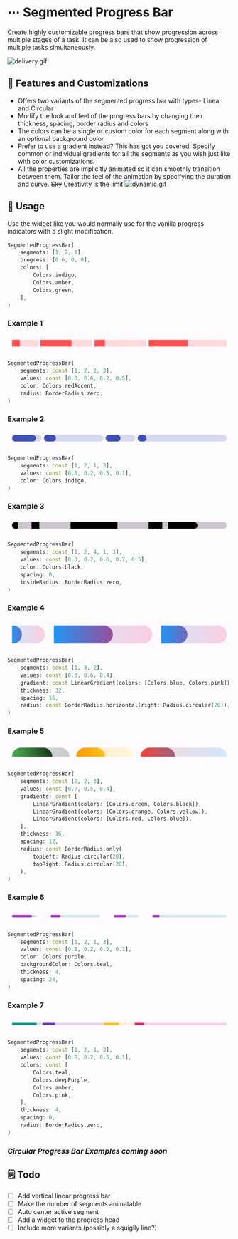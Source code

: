# ⋯ Segmented Progress Bar
Create highly customizable progress bars that show progression across multiple stages of a task. It can be also used to show progression of multiple tasks simultaneously.

![delivery.gif](doc/delivery.gif)

## 🚀 Features and Customizations
- Offers two variants of the segmented progress bar with types- Linear and Circular
- Modify the look and feel of the progress bars by changing their thickness, spacing, border radius and colors
- The colors can be a single or custom color for each segment along with an optional background color
- Prefer to use a gradient instead? This has got you covered! Specify common or individual gradients for all the segments as you wish just like with color customizations.
- All the properties are implicitly animated so it can smoothly transition between them. Tailor the feel of the animation by specifying the duration and curve. ~~Sky~~ Creativity is the limit ![dynamic.gif](doc/dynamic.gif)

## 🧭 Usage

Use the widget like you would normally use for the vanilla progress indicators with a slight modification.

```dart
SegmentedProgressBar(
    segments: [1, 2, 1],
    progress: [0.6, 0, 0],
    colors: [
        Colors.indigo,
        Colors.amber,
        Colors.green,
    ],
)
```

### Example 1
![png](doc/1.png)
```dart
SegmentedProgressBar(
    segments: const [1, 2, 2, 3],
    values: const [0.3, 0.6, 0.2, 0.5],
    color: Colors.redAccent,
    radius: BorderRadius.zero,
)
```

### Example 2
![png](doc/2.png)
```dart
SegmentedProgressBar(
    segments: const [1, 2, 1, 3],
    values: const [0.8, 0.2, 0.5, 0.1],
    color: Colors.indigo,
)
```
### Example 3
![png](doc/3.png)
```dart
SegmentedProgressBar(
    segments: const [1, 2, 4, 1, 3],
    values: const [0.3, 0.2, 0.6, 0.7, 0.5],
    color: Colors.black,
    spacing: 0,
    insideRadius: BorderRadius.zero,
)
```
### Example 4
![png](doc/4.png)
```dart
SegmentedProgressBar(
    segments: const [1, 3, 2],
    values: const [0.3, 0.6, 0.4],
    gradient: const LinearGradient(colors: [Colors.blue, Colors.pink]),
    thickness: 32,
    spacing: 16,
    radius: const BorderRadius.horizontal(right: Radius.circular(20)),
)
```
### Example 5
![png](doc/5.png)
```dart
SegmentedProgressBar(
    segments: const [2, 2, 3],
    values: const [0.7, 0.5, 0.4],
    gradients: const [
        LinearGradient(colors: [Colors.green, Colors.black]),
        LinearGradient(colors: [Colors.orange, Colors.yellow]),
        LinearGradient(colors: [Colors.red, Colors.blue]),
    ],
    thickness: 16,
    spacing: 12,
    radius: const BorderRadius.only(
        topLeft: Radius.circular(20),
        topRight: Radius.circular(20),
    ),
)
```
### Example 6
![png](doc/6.png)
```dart
SegmentedProgressBar(
    segments: const [1, 2, 1, 3],
    values: const [0.8, 0.2, 0.5, 0.1],
    color: Colors.purple,
    backgroundColor: Colors.teal,
    thickness: 4,
    spacing: 24,
)
```
### Example 7
![png](doc/7.png)
```dart
SegmentedProgressBar(
    segments: const [1, 2, 1, 3],
    values: const [0.8, 0.2, 0.5, 0.1],
    colors: const [
        Colors.teal,
        Colors.deepPurple,
        Colors.amber,
        Colors.pink,
    ],
    thickness: 4,
    spacing: 0,
    radius: BorderRadius.zero,
)
```

### __*Circular Progress Bar Examples coming soon*__

## 🗒️ Todo

- [ ] Add vertical linear progress bar
- [ ] Make the number of segments animatable
- [ ] Auto center active segment
- [ ] Add a widget to the progress head
- [ ] Include more variants (possibly a squiglly line?)
